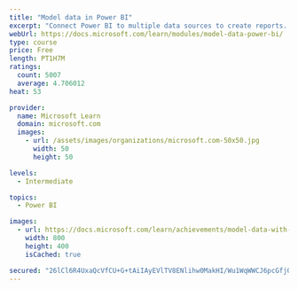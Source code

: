 ```yaml
---
title: "Model data in Power BI"
excerpt: "Connect Power BI to multiple data sources to create reports. Define the relationship between your data sources."
webUrl: https://docs.microsoft.com/learn/modules/model-data-power-bi/
type: course
price: Free
length: PT1H7M
ratings:
  count: 5007
  average: 4.706012
heat: 53

provider:
  name: Microsoft Learn
  domain: microsoft.com
  images:
    - url: /assets/images/organizations/microsoft.com-50x50.jpg
      width: 50
      height: 50

levels:
  - Intermediate

topics:
  - Power BI

images:
  - url: https://docs.microsoft.com/learn/achievements/model-data-with-power-bi-desktop-social.png
    width: 800
    height: 400
    isCached: true

secured: "26lCl6R4UxaQcVfCU+G+tAiIAyEVlTV8ENlihw0MakHI/Wu1WqWWCJ6pcGfjQ0RKXPm4frLLdJE6kGFKCoboSgtXC18JN4JtLk0sw7ehxe4TFiusb96INWYfl4wdqWkDB942cJiBNUw5AWrdtopTOoD+CEAotqRPTurESfr05c3XXXq7W1DpqJQaJ7BH5gTzOEVWEw2CvSO+P175ORj1CMKz/zQhg6Eg4AlSNBc/TqfbIp4+EFMdWSCVAqALwArGDc20h2bJ8+iu2/JYnKe1sYs2VWrtTEsYId6Ti7RVbZDOuhqPfU8G7MY/LBKJj4KjXNL3jyaIk3fbq6R2ODjVLG/y3i/LOGgJ9VJnKMHy28usFIlqERT+W5Yqj0LOZB8lhbkm6Hczxin6ucgeEphhlZdWtB02D2+ybJGaC/sIKDc=;L5RMbAtC0b/VXjNfzaQgjA=="
---
```


